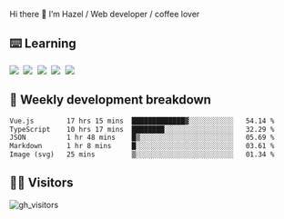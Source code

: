 
Hi there 👋 I’m Hazel / Web developer / coffee lover

## ⌨️ Learning

<samp>
 <a href="https://github.com/vuejs/core"><img src="https://api.iconify.design/logos:vue.svg" /></a>
  <a href="https://github.com/vuejs/core"><img src="https://api.iconify.design/logos:react.svg" /></a>
  <a href="https://github.com/vitejs/vite"><img src="https://api.iconify.design/logos:vitejs.svg" /></a>
  <a href="https://github.com/microsoft/TypeScript"><img src="https://api.iconify.design/logos:typescript-icon.svg" /></a> 
  <a href="https://github.com/unocss/unocss"><img src="https://api.iconify.design/logos:unocss.svg" /></a>
  

</samp>


## 🦀 Weekly development breakdown

<!--START_SECTION:waka-->

```txt
Vue.js        17 hrs 15 mins  █████████████▓░░░░░░░░░░░   54.14 %
TypeScript    10 hrs 17 mins  ████████░░░░░░░░░░░░░░░░░   32.29 %
JSON          1 hr 48 mins    █▒░░░░░░░░░░░░░░░░░░░░░░░   05.69 %
Markdown      1 hr 8 mins     █░░░░░░░░░░░░░░░░░░░░░░░░   03.61 %
Image (svg)   25 mins         ▒░░░░░░░░░░░░░░░░░░░░░░░░   01.34 %
```

<!--END_SECTION:waka-->
## 👬🏻 Visitors

![gh_visitors](https://profile-counter.glitch.me/Hazel-Lin/count.svg)

